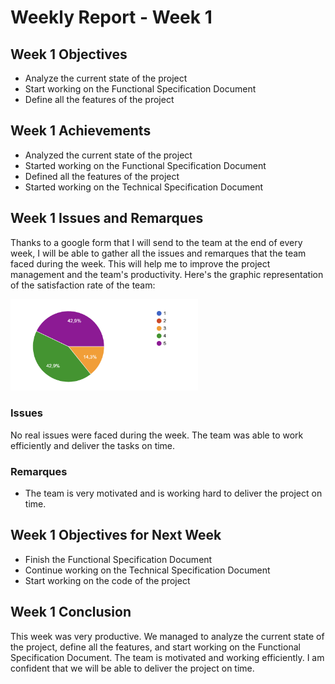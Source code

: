 # Weekly Report - Week 1

## Week 1 Objectives

- Analyze the current state of the project
- Start working on the Functional Specification Document
- Define all the features of the project

## Week 1 Achievements

- Analyzed the current state of the project
- Started working on the Functional Specification Document
- Defined all the features of the project
- Started working on the Technical Specification Document

## Week 1 Issues and Remarques

Thanks to a google form that I will send to the team at the end of every week, I will be able to gather all the issues and remarques that the team faced during the week. This will help me to improve the project management and the team's productivity.
Here's the graphic representation of the satisfaction rate of the team:
<p>
<img src="Images/Week1_Satisfaction.png" width="300"> 

### Issues

No real issues were faced during the week. The team was able to work efficiently and deliver the tasks on time.

### Remarques

- The team is very motivated and is working hard to deliver the project on time.

## Week 1 Objectives for Next Week

- Finish the Functional Specification Document
- Continue working on the Technical Specification Document
- Start working on the code of the project

## Week 1 Conclusion

This week was very productive. We managed to analyze the current state of the project, define all the features, and start working on the Functional Specification Document. The team is motivated and working efficiently. I am confident that we will be able to deliver the project on time.
